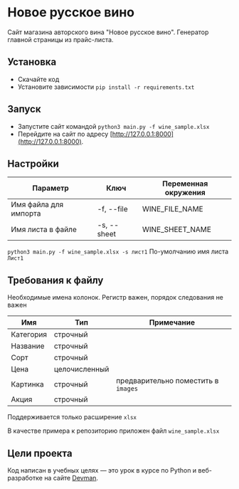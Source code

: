# Новое русское вино

Сайт магазина авторского вина "Новое русское вино". Генератор главной страницы
из прайс-листа.

## Установка

- Скачайте код
- Установите зависимости `pip install -r requirements.txt`

## Запуск
- Запустите сайт командой `python3 main.py -f wine_sample.xlsx`
- Перейдите на сайт по адресу [http://127.0.0.1:8000](http://127.0.0.1:8000).

## Настройки

| Параметр                   | Ключ        | Переменная окружения  |
| -------------------------- |-------------| --------------------- |
| Имя файла для импорта      | -f, --file  | WINE_FILE_NAME        |
| Имя листа в файле          | -s, --sheet | WINE_SHEET_NAME       |

`python3 main.py -f wine_sample.xlsx -s лист1`
По-умолчанию имя листа `Лист1`

## Требования к файлу
Необходимые имена колонок. Регистр важен, порядок следования не важен

| Имя | Тип | Примечание |
| --- | --- | --- |
|Категория| строчный ||
|Название| строчный ||
|Сорт| строчный ||
|Цена| целочисленный ||
|Картинка| строчный |предварительно поместить в `images`|
|Акция| строчный ||

Поддерживается только расширение `xlsx`

В качестве примера к репозиторию приложен файл `wine_sample.xlsx`

## Цели проекта

Код написан в учебных целях — это урок в курсе по Python и веб-разработке на сайте [Devman](https://dvmn.org).
